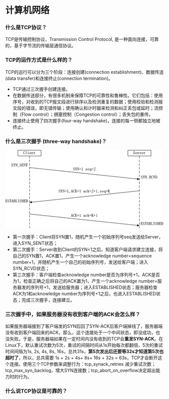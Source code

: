 # 计算机网络

### 什么是TCP协议？

TCP是传输控制协议，Transmission Control Protocol, 是一种面向连接，可靠的，基于字节流的传输层通信协议。

### TCP的运作方式是什么样的？

TCP的运行可以分为三个阶段：连接创建(connection establishment)、数据传送(data transfer)和连接终止(connection termination)。
- TCP通过三次握手创建连接。
- 在数据传送部分，有很多机制来保障TCP的可靠性和鲁棒性。它们包括：使用序号，对收到的TCP报文段进行排序以及检测重复的数据；使用校验和检测报文段的错误，即无错传输；使用确认和计时器来检测和纠正丢包或延时；流控制（Flow control）；拥塞控制（Congestion control）；丢失包的重传。
- 连接终止使用了四次握手(four-way handshake)，连接的每一侧都独立地被终止。




### 什么是三次握手 (three-way handshake)？
![三次握手](Pictures/handshake.png)

- 第一次握手：Client将SYN置1，随机产生一个初始序列号seq发送给Server，进入SYN_SENT状态；
- 第二次握手：Server收到Client的SYN=1之后，知道客户端请求建立连接，将自己的SYN置1，ACK置1，产生一个acknowledge number=sequence number+1，并随机产生一个自己的初始序列号，发送给客户端；进入SYN_RCVD状态；
- 第三次握手：客户端检查acknowledge number是否为序列号+1，ACK是否为1，检查正确之后将自己的ACK置为1，产生一个acknowledge number=服务器发的序列号+1，发送给服务器；进入ESTABLISHED状态；服务器检查ACK为1和acknowledge number为序列号+1之后，也进入ESTABLISHED状态；完成三次握手，连接建立。

### 三次握手中，如果服务器没有收到客户端的ACK会怎么样？

如果服务器端接到了客户端发的SYN后回了SYN-ACK后客户端掉线了，服务器端没有收到客户端回来的ACK，那么，这个连接处于一个中间状态，即没成功，也没失败。于是，服务器端如果在一定时间内没有收到的TCP会**重发SYN-ACK**。在Linux下，默认重试次数为5次，重试的间隔时间从1s开始每次都翻倍，5次的重试时间间隔为1s, 2s, 4s, 8s, 16s，总共31s，**第5次发出后还要等32s才知道第5次也超时了**，所以，总共需要 1s + 2s + 4s+ 8s+ 16s + 32s = 63s，TCP才会断开这个连接。使用三个TCP参数来调整行为：tcp_synack_retries 减少重试次数；tcp_max_syn_backlog，增大SYN连接数；tcp_abort_on_overflow决定超出能力时的行为。

### 什么说TCP协议是可靠的？